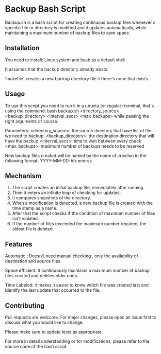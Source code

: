 # Backup Bash Script

Backup.sh is a bash script for creating continuous backup files whenever a specific file or directory is modified and it updates automatically, while maintaining a maximum number of backup files to save space.

## Installation

You need to install: 
Linux system and bash as a default shell.

It assumes that the backup directory already exists.

'makefile' creates a new backup directory file if there's none that exists.

## Usage

To use this script you need to run it in a ubuntu (or regular) terminal,
that's using the command:
	bash backup.sh <directory_source> <backup_directory> <interval_secs> <max_backups>
while passing the right arguments of course.

Parameters:
<directory_source>: the source directory that have list of file we need to backup.
<backup_directory>: the destination directory that will have the backup
<interval_secs>: time to wait between every check
<max_backups>: maximum number of backups needs to be reserved

New backup files created will be named by the name of creation in the following format:
YYYY-MM-DD-hh-mm-ss


## Mechanism

1) The script creates an initial backup file, immediately after running.
2) Then it enters an infinite loop of checking for updates.
3) It compares snapshots of the directory.
4) When a modification is detected, a new backup file is created with the time stamp as a name.
5) After that the script checks if the condition of maximum number of files isn't violated.
6) If the number of files exceeded the maximum number required, the oldest file is deleted.


## Features

Automatic : Doesn't need manual checking , only the availability of destination and source files.

Space efficient: It continuously maintains a maximum number of backup files created and deletes older ones.

Time Labeled: It makes it easier to know which file was created last and identify the last update that occurred to the file.

## Contributing

Pull requests are welcome. For major changes, please open an issue first
to discuss what you would like to change.

Please make sure to update tests as appropriate.

For more in detail understanding or for modifications, please refer to the source code of the bash script.

